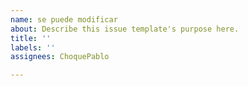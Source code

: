 ```yaml
---
name: se puede modificar
about: Describe this issue template's purpose here.
title: ''
labels: ''
assignees: ChoquePablo

---
```



